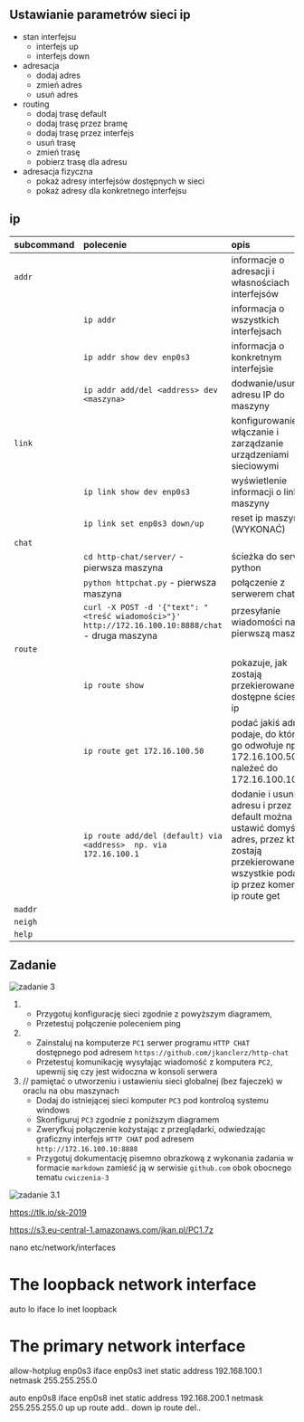 Ustawianie parametrów sieci ip
------------------------------

* stan interfejsu
    * interfejs up
    * interfejs down
* adresacja
    * dodaj adres
    * zmień adres
    * usuń adres
* routing
    * dodaj trasę default
    * dodaj trasę przez bramę
    * dodaj trasę przez interfejs
    * usuń trasę
    * zmień trasę
    * pobierz trasę dla adresu
* adresacja fizyczna
    * pokaż adresy interfejsów dostępnych w sieci
    * pokaż adresy dla konkretnego interfejsu
     


ip 
-------------------------
| subcommand    |  polecenie   | opis  |
| ------------- |:-------------| :---------------| 
|   ``addr``    |                                | informacje o adresacji i własnościach interfejsów |
|               |   ``ip addr``                  | informacja o wszystkich interfejsach              |
|               |   ``ip addr show dev enp0s3``  | informacja o konkretnym interfejsie               |
|               |    ``ip addr add/del <address> dev <maszyna>``| dodwanie/usunięcie adresu IP do maszyny |
|   ``link``    |                                | konfigurowanie włączanie i zarządzanie urządzeniami sieciowymi|                     |
|               |    ``ip link show dev enp0s3`` | wyświetlenie informacji o link maszyny |
|               |    ``ip link set enp0s3 down/up``| reset ip maszyny (WYKONAĆ)         |
|   ``chat``    |                                |                                                   |
|               |    ``cd http-chat/server/`` - pierwsza maszyna | ścieżka do serwera python         |
|               |    ``python httpchat.py`` - pierwsza maszyna   | połączenie z serwerem chatu       |
|               |    ``curl -X POST -d '{"text": "<treść wiadomości>"}' http://172.16.100.10:8888/chat`` - druga maszyna| przesyłanie wiadomości na pierwszą maszynę|
|   ``route``   |  | |
|               | ``ip route show`` | pokazuje, jak zostają przekierowane dostępne ścieszki ip|
|               | ``ip route get 172.16.100.50`` | podać jakiś adres i podaje, do którego go odwołuje np. 172.16.100.50 bd należeć do 172.16.100.10 |
|               |   ``ip route add/del (default) via <address>  np. via 172.16.100.1``      | dodanie i usunięcie adresu i przez default można ustawić domyślny adres, przez który zostają przekierowane wszystkie podane ip przez komendę ip route get|
|   ``maddr``   |           |
|   ``neigh``   |  | |
|   ``help``    |  | |

Zadanie
------------

![zadanie 3](cwiczenia3.svg)

1.
   * Przygotuj konfigurację sieci zgodnie z powyższym diagramem, 
   * Przetestuj połączenie poleceniem ping
2.
   * Zainstaluj na komputerze ``PC1`` serwer programu ``HTTP CHAT`` dostępnego pod adresem ``https://github.com/jkanclerz/http-chat``
   * Przetestuj komunikację wysyłając wiadomość z komputera ``PC2``, upewnij się czy jest widoczna w konsoli serwera
3. // pamiętać o utworzeniu i ustawieniu sieci globalnej (bez fajeczek) w oraclu na obu maszynach
   * Dodaj do istniejącej sieci komputer ``PC3`` pod kontroloą systemu windows
   * Skonfiguruj ``PC3`` zgodnie z poniższym diagramem
   * Zweryfkuj połączenie kożystając z przeglądarki, odwiedzając graficzny interfejs ``HTTP CHAT`` pod adresem ``http://172.16.100.10:8888``
   * Przygotuj dokumentację pisemno obrazkową z wykonania zadania w formacie ``markdown`` zamieść ją w serwisie ``github.com`` obok obocnego tematu ``cwiczenia-3``

![zadanie 3.1](cwiczenia3.1.svg) 

https://tlk.io/sk-2019

https://s3.eu-central-1.amazonaws.com/jkan.pl/PC1.7z


nano etc/network/interfaces

# The loopback network interface
auto lo
iface lo inet loopback

# The primary network interface
allow-hotplug enp0s3
iface enp0s3 inet static
  address 192.168.100.1
  netmask 255.255.255.0
  
auto enp0s8
iface enp0s8 inet static
  address 192.168.200.1
  netmask 255.255.255.0
  up up route add..
  down ip route del..




